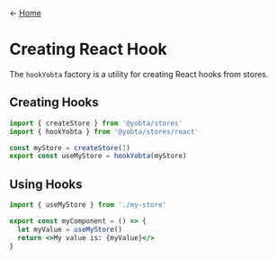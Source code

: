 &larr; [Home](../../../../README.md)

# Creating React Hook

The `hookYobta` factory is a utility for creating React hooks from stores.

## Creating Hooks

```js
import { createStore } from '@yobta/stores'
import { hookYobta } from '@yobta/stores/react'

const myStore = createStore(1)
export const useMyStore = hookYobta(myStore)
```

## Using Hooks

```jsx
import { useMyStore } from './my-store'

export const myComponent = () => {
  let myValue = useMyStore()
  return <>My value is: {myValue}</>
}
```
